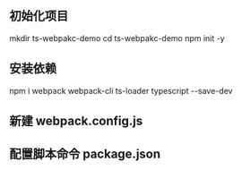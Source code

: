 ## 初始化项目
mkdir ts-webpakc-demo
cd ts-webpakc-demo
npm init -y
## 安装依赖
npm i webpack webpack-cli ts-loader typescript --save-dev

## 新建 webpack.config.js
## 配置脚本命令 package.json